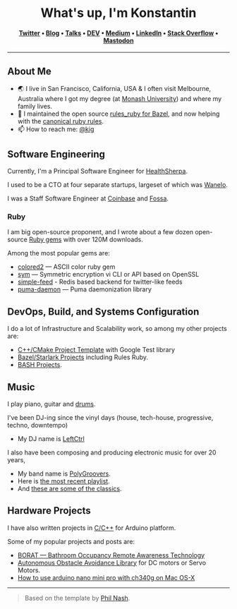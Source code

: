 


<h1 align="center">What's up, I'm Konstantin <Gredeskoul class=""></Gredeskoul></h1>
<h4 align="center"><a href="https://twitter.com/kig" rel="me">Twitter</a> &bull; <a href="https://kig.re" rel="me">Blog</a> &bull; <a href="https://reinvent.one/talks/">Talks</a> &bull; <a href="https://dev.to/kigster" rel="me">DEV</a> &bull; <a href="https://kig.medium.com/" rel="me">Medium</a> &bull; <a href="https://www.linkedin.com/in/kigster/" rel="me">LinkedIn</a> &bull; <a href="https://stackoverflow.com/users/542553/kigster" rel="me">Stack Overflow</a> &bull; <a href="https://mastodon.social/@kigster" rel="me">Mastodon</a></h4></h1>

---

<h2>About Me</h2>

- 🌏 I live in San Francisco, California, USA & I often visit Melbourne, Australia where I got my degree (at [Monash University](https://www.monash.edu/)) and where my family lives.
- 🔭 I maintained the open source [rules_ruby for Bazel](https://github.com/bazelruby/rules_ruby), and now helping with the [canonical ruby rules](https://github.com/bazel-contrib/rules_ruby). 
- 📫 How to reach me: [@kig](https://twitter.com/kig)

<h2>Software Engineering</h2>

Currently, I'm a Principal Software Engineer for [HealthSherpa](https://healthsherpa.com).

I used to be a CTO at four separate startups, largeset of which was [Wanelo](https://wanelo.co).

I was a Staff Software Engineer at [Coinbase](https://coinbase.com/) and [Fossa](https://fossa.com).

<h3>Ruby</h3>

I am big open-source proponent, and I wrote about a few dozen open-source [Ruby gems](https://rubygems.org/profiles/kigster) with over 120M downloads.

Among the most popular gems are:

* [colored2](https://github.com/kigster/colored2) — ASCII color ruby gem
* [sym](https://github.com/kigster/sym) — Symmetric encryption vi CLI or API based on OpenSSL
* [simple-feed](https://github.com/kigster/simple-feed) - Redis based backend for twitter-like feeds
* [puma-daemon](https://github.com/kigster/puma-daemon) — Puma daemonization library

<h2>DevOps, Build, and Systems Configuration</h2>

I do a lot of Infrastructure and Scalability work, so among my other projects are:

* [C++/CMake Project Template](https://github.com/kigster/cmake-project-template) with Google Test library
* [Bazel/Starlark Projects](https://github.com/kigster?tab=repositories&q=&type=&language=starlark&sort=stargazers) including Rules Ruby.
* [BASH Projects](https://github.com/kigster?tab=repositories&q=&type=&language=shell&sort=stargazers).

<h2>Music</h2>

I play piano, guitar and [drums](https://www.youtube.com/watch?v=wdAqqoRXIcM).

I've been DJ-ing since the vinyl days (house, tech-house, progressive, techno, downtempo) 

 * My DJ name is [LeftCtrl](https://soundcloud.com/leftctrl)

I also have been composing and producing electronic music for over 20 years, 

* My band name is [PolyGroovers](https://soundcloud.com/polygroovers). 
* Here is [the most recent playlist](https://soundcloud.com/polygroovers/sets/all-original-polygroovers).
* And [these are some of the classics](https://soundcloud.com/polygroovers/sets/the-best-of-polygroovers).

<h2>Hardware Projects</h2>

I have also written projects in [C/C++](https://github.com/kigster?tab=repositories&q=&type=&language=cmake&sort=stargazers) for Arduino platform.

Some of my popular projects and posts are:

* [BORAT — Bathroom Occupancy Remote Awareness Technology](https://kig.re/2014/10/12/borat-bathroom-occupancy-wireless-detection-and-notification-with-arduino.html)
* [Autonomous Obstacle Avoidance Library](https://github.com/kigster/back-seat-driver) for DC motors or Servo Motors.
* [How to use arduino nano mini pro with ch340g on Mac OS-X](https://kig.re/2014/12/31/how-to-use-arduino-nano-mini-pro-with-CH340G-on-mac-osx-yosemite.html)

---

> Based on the template by [Phil Nash](https://github.com/philnash).
